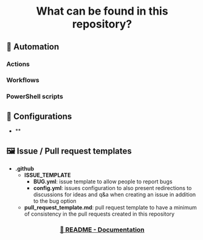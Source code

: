 <p align="center">
    <h1 align="center">
        What can be found in this repository?
    </h1>
</p>

## 🚀 Automation

### Actions

### Workflows

### PowerShell scripts

## 🧾 Configurations

- **

## 🖼 Issue / Pull request templates

- **.github**
   - **ISSUE_TEMPLATE**
      - **BUG.yml**: issue template to allow people to report bugs
      - **config.yml**: issues configuration to also present redirections to discussions for ideas and q&a when creating an issue in addition to the bug option
   - **pull_request_template.md**: pull request template to have a minimum of consistency in the pull requests created in this repository

<h3 align="center">
  <a href="../README.md#-documentation">🏡 README - Documentation</a>
</h3>